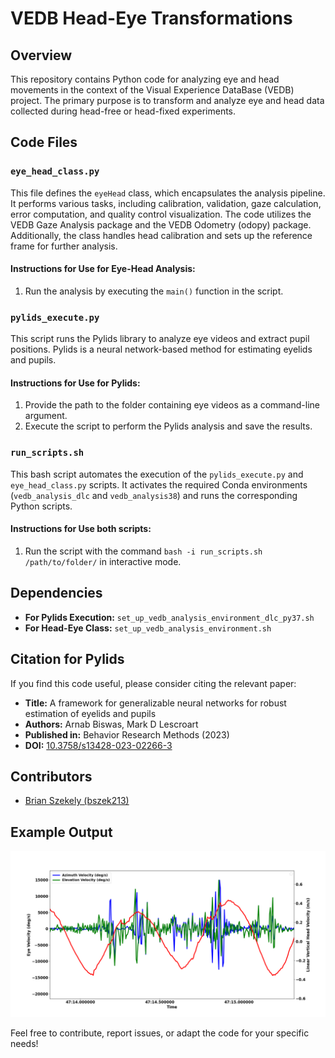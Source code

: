 # VEDB Head-Eye Transformations

## Overview
This repository contains Python code for analyzing eye and head movements in the context of the Visual Experience DataBase (VEDB) project. The primary purpose is to transform and analyze eye and head data collected during head-free or head-fixed experiments.

## Code Files

### `eye_head_class.py`
This file defines the `eyeHead` class, which encapsulates the analysis pipeline. It performs various tasks, including calibration, validation, gaze calculation, error computation, and quality control visualization. The code utilizes the VEDB Gaze Analysis package and the VEDB Odometry (odopy) package. Additionally, the class handles head calibration and sets up the reference frame for further analysis.

#### Instructions for Use for Eye-Head Analysis:
1. Run the analysis by executing the `main()` function in the script.

### `pylids_execute.py`
This script runs the Pylids library to analyze eye videos and extract pupil positions. Pylids is a neural network-based method for estimating eyelids and pupils.

#### Instructions for Use for Pylids:
1. Provide the path to the folder containing eye videos as a command-line argument.
2. Execute the script to perform the Pylids analysis and save the results.

### `run_scripts.sh`
This bash script automates the execution of the `pylids_execute.py` and `eye_head_class.py` scripts. It activates the required Conda environments (`vedb_analysis_dlc` and `vedb_analysis38`) and runs the corresponding Python scripts.

#### Instructions for Use both scripts:
1. Run the script with the command `bash -i run_scripts.sh /path/to/folder/` in interactive mode.

## Dependencies
- **For Pylids Execution:** `set_up_vedb_analysis_environment_dlc_py37.sh`
- **For Head-Eye Class:** `set_up_vedb_analysis_environment.sh`

## Citation for Pylids
If you find this code useful, please consider citing the relevant paper:

- **Title:** A framework for generalizable neural networks for robust estimation of eyelids and pupils
- **Authors:** Arnab Biswas, Mark D Lescroart
- **Published in:** Behavior Research Methods (2023)
- **DOI:** [10.3758/s13428-023-02266-3](https://doi.org/10.3758/s13428-023-02266-3)

## Contributors
- [Brian Szekely (bszek213)](https://github.com/bszek213)

## Example Output
![Azimuth and Elevation Linear Position](./azimuth_elevation_lin_pos_walk.png)

Feel free to contribute, report issues, or adapt the code for your specific needs!
